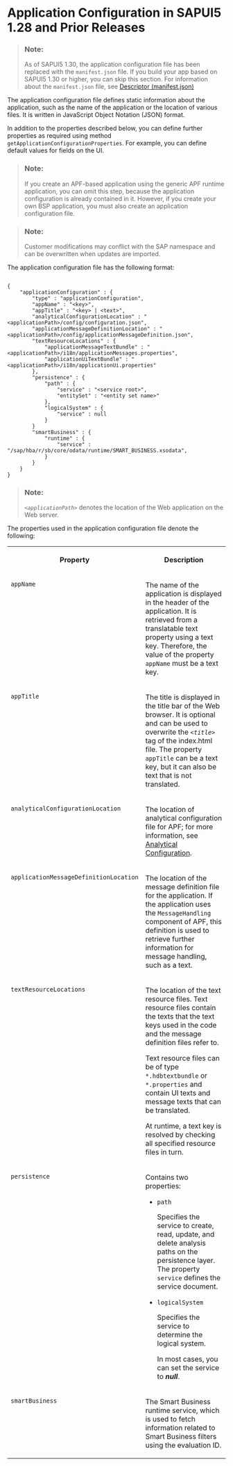 <!-- loioc9da7d53b5c19456e10000000a423f68 -->

# Application Configuration in SAPUI5 1.28 and Prior Releases

> ### Note:  
> As of SAPUI5 1.30, the application configuration file has been replaced with the `manifest.json` file. If you build your app based on SAPUI5 1.30 or higher, you can skip this section. For information about the `manifest.json` file, see [Descriptor \(manifest.json\)](descriptor-manifest-json-74038a5.md)

The application configuration file defines static information about the application, such as the name of the application or the location of various files. It is written in JavaScript Object Notation \(JSON\) format.

In addition to the properties described below, you can define further properties as required using method `getApplicationConfigurationProperties`. For example, you can define default values for fields on the UI.

> ### Note:  
> If you create an APF-based application using the generic APF runtime application, you can omit this step, because the application configuration is already contained in it. However, if you create your own BSP application, you must also create an application configuration file.

> ### Note:  
> Customer modifications may conflict with the SAP namespace and can be overwritten when updates are imported.

The application configuration file has the following format:

```

{
    "applicationConfiguration" : {
        "type" : "applicationConfiguration",
        "appName" : "<key>",
        "appTitle" : "<key> | <text>",
        "analyticalConfigurationLocation" : "<applicationPath>/config/configuration.json",
        "applicationMessageDefinitionLocation" : "<applicationPath>/config/applicationMessageDefinition.json",
        "textResourceLocations" : {
            "applicationMessageTextBundle" : "<applicationPath>/i18n/applicationMessages.properties",
            "applicationUiTextBundle" : "<applicationPath>/i18n/applicationUi.properties"
        },
        "persistence" : {
            "path" : {    
                "service" : "<service root>",
                "entitySet" : "<entity set name>"
            },
            "logicalSystem" : {    
                "service" : null         
            }
        }
        "smartBusiness" : {
            "runtime" : {
                "service" : "/sap/hba/r/sb/core/odata/runtime/SMART_BUSINESS.xsodata",
            }
        }
    }
}
```

> ### Note:  
> <code><i class="varname">&lt;applicationPath&gt;</i></code> denotes the location of the Web application on the Web server.

The properties used in the application configuration file denote the following:


<table>
<tr>
<th valign="top">

Property



</th>
<th valign="top">

Description



</th>
</tr>
<tr>
<td valign="top">

`appName` 



</td>
<td valign="top">

The name of the application is displayed in the header of the application. It is retrieved from a translatable text property using a text key. Therefore, the value of the property `appName` must be a text key.



</td>
</tr>
<tr>
<td valign="top">

`appTitle` 



</td>
<td valign="top">

The title is displayed in the title bar of the Web browser. It is optional and can be used to overwrite the <code><i class="varname">&lt;title&gt;</i></code> tag of the index.html file. The property `appTitle` can be a text key, but it can also be text that is not translated.



</td>
</tr>
<tr>
<td valign="top">

`analyticalConfigurationLocation` 



</td>
<td valign="top">

The location of analytical configuration file for APF; for more information, see [Analytical Configuration](analytical-configuration-5a467c5.md).



</td>
</tr>
<tr>
<td valign="top">

`applicationMessageDefinitionLocation` 



</td>
<td valign="top">

The location of the message definition file for the application. If the application uses the `MessageHandling` component of APF, this definition is used to retrieve further information for message handling, such as a text.



</td>
</tr>
<tr>
<td valign="top">

`textResourceLocations` 



</td>
<td valign="top">

The location of the text resource files. Text resource files contain the texts that the text keys used in the code and the message definition files refer to.

Text resource files can be of type `*.hdbtextbundle` or `*.properties` and contain UI texts and message texts that can be translated.

At runtime, a text key is resolved by checking all specified resource files in turn.



</td>
</tr>
<tr>
<td valign="top">

`persistence` 



</td>
<td valign="top">

Contains two properties:

-   `path`

    Specifies the service to create, read, update, and delete analysis paths on the persistence layer. The property `service` defines the service document.

-   `logicalSystem`

    Specifies the service to determine the logical system.

    In most cases, you can set the service to ***null***.




</td>
</tr>
<tr>
<td valign="top">

 `smartBusiness` 



</td>
<td valign="top">

The Smart Business runtime service, which is used to fetch information related to Smart Business filters using the evaluation ID.



</td>
</tr>
</table>

